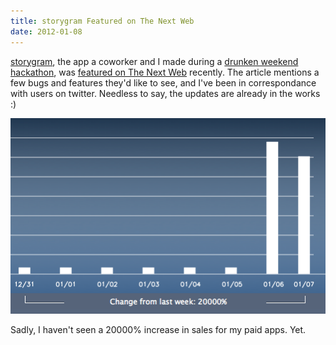 ```yaml
---
title: storygram Featured on The Next Web
date: 2012-01-08
---
```



[storygram](http://storygram.me/), the app a coworker and I made during a [drunken weekend hackathon](/blog/storygram/), was [featured on The Next Web](http://thenextweb.com/apps/2012/01/06/instagram-meets-500px-with-the-new-ios-app-storygram/) recently. The article mentions a few bugs and features they'd like to see, and I've been in correspondance with users on twitter. Needless to say, the updates are already in the works :)

![](32FF06BC3F844FE890EB3A4BF6472DD6.png)

Sadly, I haven't seen a 20000% increase in sales for my paid apps. Yet.


  